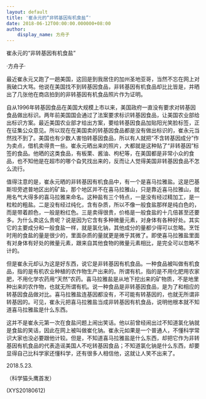 ```yaml
---
layout: default
title: '崔永元的“非转基因有机食盐”'
date: 2018-06-12T00:00:00.000000+08:00
author:
    display_name: 方舟子
---
```


崔永元的“非转基因有机食盐”

·方舟子·

最近崔永元又跑了一趟美国，这回是到我居住的加州圣地亚哥，当然不忘在网上对我破口大骂。他说在美国找不到转基因食品，非转基因有机食品却比比皆是，并晒出了几张他在商店拍到的非转基因有机食品照片作为证明。

自从1996年转基因食品在美国大规模上市以来，美国政府一直没有要求对转基因食品做出标识。两年前美国国会通过了法案要求标识转基因食品，让美国农业部给出标识方案。最近美国农业部才给出方案，要给转基因食品加贴阳光笑脸标签，正在征集公众意见。所以现在在美国卖的转基因食品都是没有做出标识的，崔永元当然找不到了。美国也有少数人害怕转基因食品，所以有人就把“不含转基因成分”作为卖点，借机卖得贵一些。崔永元晒出来的照片，大都就是这种贴了“非转基因”标签的食品。他晒的这类食品，有板栗、酱油、枸杞等，在美国都是非常小众的食品，也不知他是在超市的哪个旮旯找出来的，反而让人觉得美国非转基因食品不怎么流行。

值得注意的是，崔永元晒的非转基因有机食品中，有一个是喜马拉雅盐。这是巴基斯坦旁遮普地区出的矿盐，那个地区并不在喜马拉雅山，只是靠近喜马拉雅山，就用名气大得多的喜马拉雅来命名。这种盐有三个特点，一是没有经过精加工，是一粒粒的粗盐。二是没有经过纯化，含有杂质，所以不像一般食盐那样是纯白色的，而是带着颜色，一般是粉红色。三是卖得很贵，价格是一般食盐的十几倍甚至还要多。为什么卖这么贵呢？说是因为它含有多种微量元素，对身体有各种好处。其实它的主要成分和一般食盐一样，就是氯化钠，其他成分的量都少得可以忽略。烹饪时用的食盐的量是很少的，里面杂质的量就更是微乎其微了。即使喜马拉雅盐里面有对身体有好处的微量元素，跟来自其他食物的微量元素相比，是完全可以忽略不计的。

但是崔永元却认为这是好东西，说它是非转基因有机食品。一种食品被叫做有机食品，指的是有机农业种植的农作物生产出来的。所谓有机，指的是不用化肥用农家肥，不用化学农药用“天然”农药。喜马拉雅盐是从地下挖出来的矿物质，不是地里种出来的农作物，也就无所谓有机。说一种食品是非转基因食品，是为了和相应的转基因食品做对比。喜马拉雅盐连基因都没有，不可能有转基因的，也就无所谓非转基因的。可见，崔永元把喜马拉雅盐当成非转基因有机食品，说明他根本就不知道喜马拉雅盐是什么东西。

这并不是崔永元第一次在食盐问题上闹出笑话。他以前曾经闹出过不知道氯化钠就是食盐的笑话，因此在网上被叫做崔化钠。崔永元如果是一个普通人，不懂科学常识大家也没必要跟他计较。但是，不知道喜马拉雅盐是什么东西，却把它作为非转基因有机食品的代表造谣美国人不吃转基因食品；不知道氯化钠是什么东西，却要显得自己比科学家还懂科学，还有很多人相信他，这就让人笑不出来了。

2018.5.23.

（科学猫头鹰首发）

(XYS20180612)

